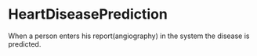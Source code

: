 # HeartDiseasePrediction
When a person enters his report(angiography) in the system the disease is predicted.
